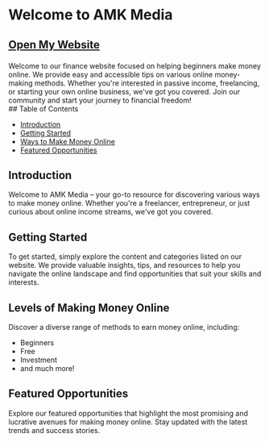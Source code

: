 # Welcome to AMK Media
<h2 class="wp-block-heading"><p><a href="index(home page).html"><strong>Open My Website</strong></a></p></h2>
Welcome to our finance website focused on helping beginners make money online. We provide easy and accessible tips on various online money-making methods. Whether you're interested in passive income, freelancing, or starting your own online business, we've got you covered. Join our community and start your journey to financial freedom! 
<br> <!-- This adds a line break, creating vertical space -->
## Table of Contents

- [Introduction](#introduction)
- [Getting Started](#getting-started)
- [Ways to Make Money Online](#ways-to-make-money-online)
- [Featured Opportunities](#featured-opportunities)

<head>
<script async src="https://pagead2.googlesyndication.com/pagead/js/adsbygoogle.js?client=ca-pub-6073009479701905"
     crossorigin="anonymous"></script>
<head>

<h2 class="wp-block-heading">Introduction</h2>

Welcome to AMK Media – your go-to resource for discovering various ways to make money online. Whether you're a freelancer, entrepreneur, or just curious about online income streams, we've got you covered.

<h2 class="wp-block-heading">Getting Started</h2>

To get started, simply explore the content and categories listed on our website. We provide valuable insights, tips, and resources to help you navigate the online landscape and find opportunities that suit your skills and interests.

<h2 class="wp-block-heading">Levels of Making Money Online</h2>

Discover a diverse range of methods to earn money online, including:

- Beginners
- Free
- Investment
- and much more!

<h2 class="wp-block-heading">Featured Opportunities</h2>

Explore our featured opportunities that highlight the most promising and lucrative avenues for making money online. Stay updated with the latest trends and success stories.